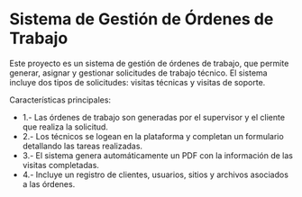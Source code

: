 # Sistema de Gestión de Órdenes de Trabajo
Este proyecto es un sistema de gestión de órdenes de trabajo, que permite generar, asignar y gestionar solicitudes de trabajo técnico. El sistema incluye dos tipos de solicitudes: visitas técnicas y visitas de soporte.

Características principales:
* 1.- Las órdenes de trabajo son generadas por el supervisor y el cliente que realiza la solicitud.
* 2.- Los técnicos se logean en la plataforma y completan un formulario detallando las tareas realizadas.
* 3.- El sistema genera automáticamente un PDF con la información de las visitas completadas.
* 4.- Incluye un registro de clientes, usuarios, sitios y archivos asociados a las órdenes.





